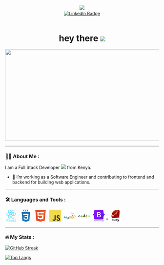 <div id="header" align="center">
  <img src="https://media1.giphy.com/media/4KzpjLvJjJknJ5Xuak/giphy.gif?cid=ecf05e477m1lvq01ejpxebci952354mwfefj5zoelf93aadt&rid=giphy.gif&ct=g" width="180"/>
  <div id="badges">
  <a href="https://www.linkedin.com/in/lorraine-kupa-5a5a0b16a/">
    <img src="https://img.shields.io/badge/LinkedIn-blue?style=for-the-badge&logo=linkedin&logoColor=white" alt="LinkedIn Badge"/>
  </a>
 
</div>
<img src="https://komarev.com/ghpvc/?username=Lorraineken&style=flat-square&color=blue" alt=""/>
<h1>
  hey there
  <img src="https://media.giphy.com/media/hvRJCLFzcasrR4ia7z/giphy.gif" width="30px"/>
</h1>
</div>

<div align="center">
  <img src="https://media1.giphy.com/media/L1R1tvI9svkIWwpVYr/giphy.gif?cid=ecf05e47tw5rss74j4yno129jp0kxnpnc0w5ejv4sufbuqa1&rid=giphy.gif&ct=g" width="600" height="300"/>
</div>

---

### :woman_technologist: About Me :
I am a Full Stack Developer <img src="https://media.giphy.com/media/WUlplcMpOCEmTGBtBW/giphy.gif" width="30"> from Kenya.
- :telescope: I’m working as a Software Engineer and contributing to frontend and backend for building web applications.

---

### :hammer_and_wrench: Languages and Tools :

<div>
  
  <img src="https://github.com/devicons/devicon/blob/master/icons/react/react-original-wordmark.svg" title="React" alt="React" width="40" height="40"/>&nbsp;
  <img src="https://github.com/devicons/devicon/blob/master/icons/css3/css3-plain-wordmark.svg"  title="CSS3" alt="CSS" width="40" height="40"/>&nbsp;
  <img src="https://github.com/devicons/devicon/blob/master/icons/html5/html5-original.svg" title="HTML5" alt="HTML" width="40" height="40"/>&nbsp;
  <img src="https://github.com/devicons/devicon/blob/master/icons/javascript/javascript-original.svg" title="JavaScript" alt="JavaScript" width="40" height="40"/>&nbsp;
  <img src="https://github.com/devicons/devicon/blob/master/icons/mysql/mysql-original-wordmark.svg" title="MySQL"  alt="MySQL" width="40" height="40"/>&nbsp;
  <img src="https://github.com/devicons/devicon/blob/master/icons/nodejs/nodejs-original-wordmark.svg" title="NodeJS" alt="NodeJS" width="40" height="40"/>&nbsp;
  <img src="https://github.com/devicons/devicon/blob/master/icons/bootstrap/bootstrap-original-wordmark.svg" title="Bootstrap" alt="Bootstrap" width="40" height="40"/>&nbsp;" 
   <img src="https://github.com/devicons/devicon/blob/master/icons/ruby/ruby-original-wordmark.svg" title="Ruby" alt="Ruby" width="40" height="40"/>&nbsp;
</div>

---

### :fire: My Stats :

[![GitHub Streak](https://github-readme-streak-stats.herokuapp.com?user=Lorraineken&theme=dark)](https://git.io/streak-stats)

[![Top Langs](https://github-readme-stats.vercel.app/api/top-langs/?username=Lorraineken&layout=compact&theme=vision-friendly-dark)](https://github.com/anuraghazra/github-readme-stats)

<!--
**Lorraineken/Lorraineken** is a ✨ _special_ ✨ repository because its `README.md` (this file) appears on your GitHub profile.

Here are some ideas to get you started:

- 🔭 I’m currently working on ...
- 🌱 I’m currently learning ...
- 👯 I’m looking to collaborate on ...
- 🤔 I’m looking for help with ...
- 💬 Ask me about ...
- 📫 How to reach me: ...
- 😄 Pronouns: ...
- ⚡ Fun fact: ...
-->
